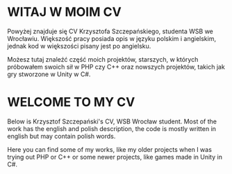 # WITAJ W MOIM CV
Powyżej znajduje się CV Krzysztofa Szczepańskiego, studenta WSB we Wrocławiu.
Większość pracy posiada opis w języku polskim i angielskim, jednak kod w większości pisany jest po angielsku.

Możesz tutaj znaleźć część moich projektów, starszych, w których próbowałem swoich sił w PHP czy C++ oraz nowszych projektów, takich jak gry stworzone w Unity w C#.

# WELCOME TO MY CV
Below is Krzysztof Szczepański's CV, WSB Wrocław student.
Most of the work has the english and polish description, the code is mostly written in english but may contain polish words.

Here you can find some of my works, like my older projects when I was trying out PHP or C++ or some newer projects, like games made in Unity in C#.
